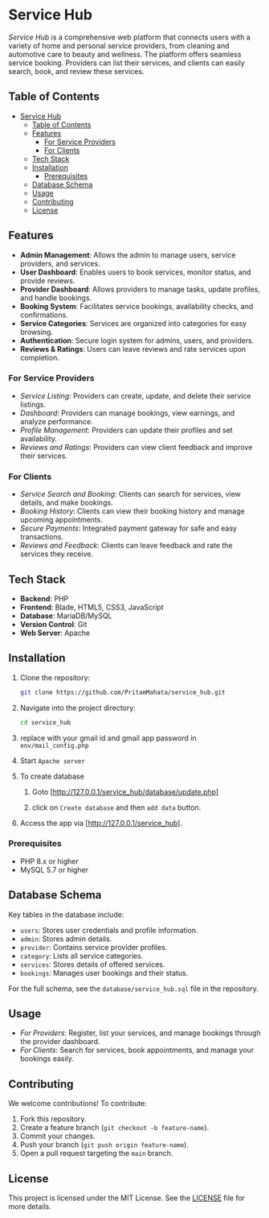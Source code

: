 # Service Hub

*Service Hub* is a comprehensive web platform that connects users with a variety of home and personal service providers, from cleaning and automotive care to beauty and wellness. The platform offers seamless service booking. Providers can list their services, and clients can easily search, book, and review these services.

## Table of Contents

- [Service Hub](#service-hub)
  - [Table of Contents](#table-of-contents)
  - [Features](#features)
    - [For Service Providers](#for-service-providers)
    - [For Clients](#for-clients)
  - [Tech Stack](#tech-stack)
  - [Installation](#installation)
    - [Prerequisites](#prerequisites)
  - [Database Schema](#database-schema)
  - [Usage](#usage)
  - [Contributing](#contributing)
  - [License](#license)

## Features

- **Admin Management**: Allows the admin to manage users, service providers, and services.
- **User Dashboard**: Enables users to book services, monitor status, and provide reviews.
- **Provider Dashboard**: Allows providers to manage tasks, update profiles, and handle bookings.
- **Booking System**: Facilitates service bookings, availability checks, and confirmations.
- **Service Categories**: Services are organized into categories for easy browsing.
- **Authentication**: Secure login system for admins, users, and providers.
- **Reviews & Ratings**: Users can leave reviews and rate services upon completion.

### For Service Providers

- *Service Listing*: Providers can create, update, and delete their service listings.
- *Dashboard*: Providers can manage bookings, view earnings, and analyze performance.
- *Profile Management*: Providers can update their profiles and set availability.
- *Reviews and Ratings*: Providers can view client feedback and improve their services.

### For Clients

- *Service Search and Booking*: Clients can search for services, view details, and make bookings.
- *Booking History*: Clients can view their booking history and manage upcoming appointments.
- *Secure Payments*: Integrated payment gateway for safe and easy transactions.
- *Reviews and Feedback*: Clients can leave feedback and rate the services they receive.

## Tech Stack

- **Backend**: PHP
- **Frontend**: Blade, HTML5, CSS3, JavaScript
- **Database**: MariaDB/MySQL
- **Version Control**: Git
- **Web Server**: Apache

## Installation

1. Clone the repository:

    ```bash
    git clone https://github.com/PritamMahata/service_hub.git
    ```

2. Navigate into the project directory:

    ```bash
    cd service_hub
    ```

3. replace with your gmail id and gmail app password in `env/mail_config.php`

4. Start `Apache server`

5. To create database
   1. Goto [http://127.0.0.1/service_hub/database/update.php]

   2. click on `Create database` and then `add data` button.

6. Access the app via [http://127.0.0.1/service_hub].

### Prerequisites

- PHP 8.x or higher
- MySQL 5.7 or higher

## Database Schema

Key tables in the database include:

- `users`: Stores user credentials and profile information.
- `admin`: Stores admin details.
- `provider`: Contains service provider profiles.
- `category`: Lists all service categories.
- `services`: Stores details of offered services.
- `bookings`: Manages user bookings and their status.

For the full schema, see the `database/service_hub.sql` file in the repository.

## Usage

- *For Providers*: Register, list your services, and manage bookings through the provider dashboard.
- *For Clients*: Search for services, book appointments, and manage your bookings easily.

## Contributing

We welcome contributions! To contribute:

1. Fork this repository.
2. Create a feature branch (`git checkout -b feature-name`).
3. Commit your changes.
4. Push your branch (`git push origin feature-name`).
5. Open a pull request targeting the `main` branch.

## License

This project is licensed under the MIT License. See the [LICENSE](LICENSE) file for more details.
